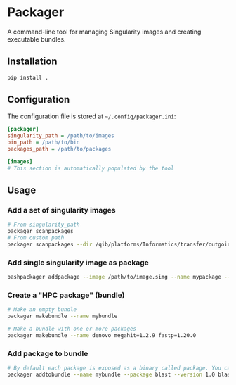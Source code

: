 # Packager

A command-line tool for managing Singularity images and creating executable bundles.

## Installation

```bash
pip install .
```

## Configuration

The configuration file is stored at `~/.config/packager.ini`:

```ini
[packager]
singularity_path = /path/to/images
bin_path = /path/to/bin
packages_path = /path/to/packages

[images]
# This section is automatically populated by the tool
```

## Usage

### Add a set of singularity images
```bash
# From singularity_path
packager scanpackages
# From custom path
packager scanpackages --dir /qib/platforms/Informatics/transfer/outgoing/singularity/core
```

### Add single singularity image as package
```bash
bashpackager addpackage --image /path/to/image.simg --name mypackage --version 1.0.0
```


### Create a "HPC package" (bundle)
```bash
# Make an empty bundle
packager makebundle --name mybundle

# Make a bundle with one or more packages
packager makebundle --name denovo megahit=1.2.9 fastp=1.20.0
```

### Add package to bundle
```bash
# By default each package is exposed as a binary called package. You can add "aliases" i.e. each binary to expose
packager addtobundle --name mybundle --package blast --version 1.0 blastn makeblastdb blastp
```